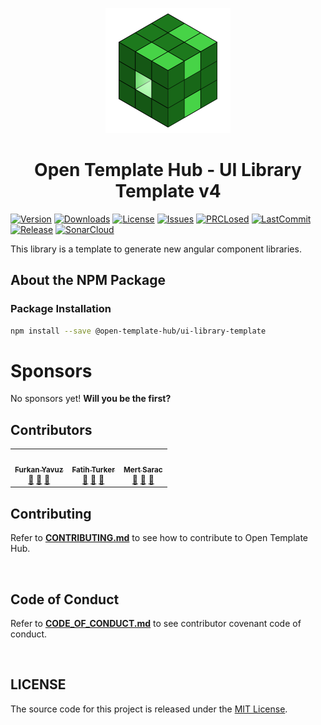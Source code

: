 <p align="center">
   <a href="https://opentemplatehub.com">
    <img src="https://raw.githubusercontent.com/open-template-hub/open-template-hub.github.io/master/assets/logo/brand-logo.png" alt="Logo" width=200>
  </a>
</p>

<h1 align="center">
Open Template Hub - UI Library Template v4
</h1>

[![Version](https://img.shields.io/npm/v/@open-template-hub/ui-library-template?color=CB3837&style=for-the-badge&logo=npm)](https://www.npmjs.com/package/@open-template-hub/ui-library-template)
[![Downloads](https://img.shields.io/npm/dt/@open-template-hub/ui-library-template?color=CB3837&logo=npm&style=for-the-badge)](https://www.npmjs.com/package/@open-template-hub/ui-library-template)
[![License](https://img.shields.io/github/license/open-template-hub/ui-library-template?color=43b043&style=for-the-badge)](LICENSE)
[![Issues](https://img.shields.io/github/issues/open-template-hub/ui-library-template?color=43b043&style=for-the-badge)](https://github.com/open-template-hub/ui-library-template/issues)
[![PRCLosed](https://img.shields.io/github/issues-pr-closed-raw/open-template-hub/ui-library-template?color=43b043&style=for-the-badge)](https://github.com/open-template-hub/ui-library-template/pulls?q=is%3Apr+is%3Aclosed)
[![LastCommit](https://img.shields.io/github/last-commit/open-template-hub/ui-library-template?color=43b043&style=for-the-badge)](https://github.com/open-template-hub/ui-library-template/commits/master)
[![Release](https://img.shields.io/github/release/open-template-hub/ui-library-template?include_prereleases&color=43b043&style=for-the-badge)](https://github.com/open-template-hub/ui-library-template/releases)
[![SonarCloud](https://img.shields.io/sonar/quality_gate/open-template-hub_ui-library-template?server=https%3A%2F%2Fsonarcloud.io&label=Sonar%20Cloud&style=for-the-badge&logo=sonarcloud)](https://sonarcloud.io/dashboard?id=open-template-hub_ui-library-template)

This library is a template to generate new angular component libraries.

## About the NPM Package

### Package Installation

```sh
npm install --save @open-template-hub/ui-library-template
```

# Sponsors

No sponsors yet! **Will you be the first?**

## Contributors

<!-- ALL-CONTRIBUTORS-LIST:START - Do not remove or modify this section -->
<!-- prettier-ignore-start -->
<!-- markdownlint-disable -->
<table>
  <tr>
    <td align="center"><a href="https://github.com/furknyavuz"><img src="https://avatars0.githubusercontent.com/u/2248168?s=460&u=435ef6ade0785a7a135ce56cae751fb3ade1d126&v=4" width="100px;" alt=""/><br /><sub><b>Furkan Yavuz</b></sub></a><br /><a href="https://github.com/open-template-hub/ui-library-template/issues/created_by/furknyavuz" title="Answering Questions">💬</a> <a href="https://github.com/open-template-hub/ui-library-template/commits?author=furknyavuz" title="Documentation">📖</a> <a href="https://github.com/open-template-hub/ui-library-template/pulls?q=is%3Apr+reviewed-by%3Afurknyavuz" title="Reviewed Pull Requests">👀</a></td>
    <td align="center"><a href="https://github.com/fatihturker"><img src="https://avatars1.githubusercontent.com/u/2202179?s=460&u=261b1129e7106c067783cb022ab9999aad833bdc&v=4" width="100px;" alt=""/><br /><sub><b>Fatih Turker</b></sub></a><br /><a href="https://github.com/open-template-hub/ui-library-template/issues/created_by/fatihturker" title="Answering Questions">💬</a> <a href="https://github.com/open-template-hub/ui-library-template/commits?author=fatihturker" title="Documentation">📖</a> <a href="https://github.com/open-template-hub/ui-library-template/pulls?q=is%3Apr+reviewed-by%3Afatihturker" title="Reviewed Pull Requests">👀</a></td>
    <td align="center"><a href="https://github.com/mertlsarac"><img src="https://avatars1.githubusercontent.com/u/38442589?s=400&u=aa3cda11724fc297a0bfa6beb35c9be81687cf3c&v=4" width="100px;" alt=""/><br /><sub><b>Mert Sarac</b></sub></a><br /><a href="https://github.com/open-template-hub/ui-library-template/issues/created_by/mertlsarac" title="Answering Questions">💬</a> <a href="https://github.com/open-template-hub/ui-library-template/commits?author=mertlsarac" title="Documentation">📖</a> <a href="https://github.com/open-template-hub/ui-library-template/pulls?q=is%3Apr+reviewed-by%3Amertlsarac" title="Reviewed Pull Requests">👀</a></td>
  </tr>
</table>

<!-- markdownlint-enable -->
<!-- prettier-ignore-end -->

<!-- ALL-CONTRIBUTORS-LIST:END -->

## Contributing

Refer to **[CONTRIBUTING.md](https://github.com/open-template-hub/.github/blob/master/docs/CONTRIBUTING.md)** to see how to contribute to Open Template Hub.

<br/>

## Code of Conduct

Refer to **[CODE_OF_CONDUCT.md](https://github.com/open-template-hub/.github/blob/master/docs/CODE_OF_CONDUCT.md)** to see contributor covenant code of conduct.

<br/>

## LICENSE

The source code for this project is released under the [MIT License](LICENSE).


